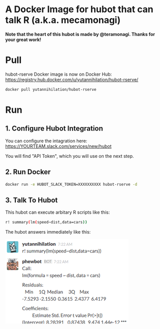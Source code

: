 A Docker Image for hubot that can talk R (a.k.a. mecamonagi)
========================================

**Note that the heart of this hubot is made by @teramonagi. Thanks for your great work!**

# Pull

hubot-rserve Docker image is now on Docker Hub: https://registry.hub.docker.com/u/yutannihilation/hubot-rserve/

```sh
docker pull yutannihilation/hubot-rserve
```

# Run

## 1. Configure Hubot Integration

You can configure the intagration here: https://YOURTEAM.slack.com/services/new/hubot

You will find "API Token", which you will use on the next step.

## 2. Run Docker

```sh
docker run -e HUBOT_SLACK_TOKEN=XXXXXXXXXX hubot-rserve -d
```

## 3. Talk To Hubot

This hubot can execute arbitary R scripts like this:

```sh
r! summary(lm(speed~dist,data=cars)) 
```

The hubot answers immediately like this:

![screen](screenshot.png)
